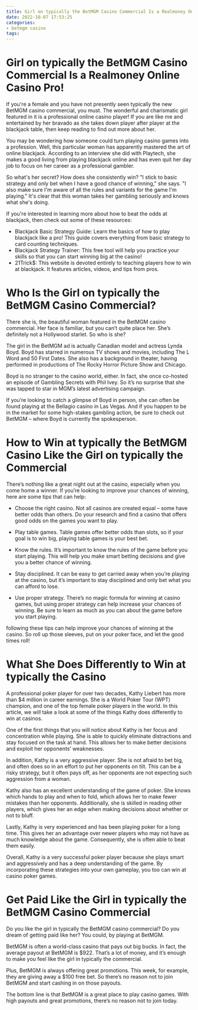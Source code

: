 ```yaml
---
title: Girl on typically the BetMGM Casino Commercial Is a Realmoney Online Casino Pro!
date: 2022-10-07 17:53:25
categories:
- betmgm casino
tags:
---
```



#  Girl on typically the BetMGM Casino Commercial Is a Realmoney Online Casino Pro!

If you're a female and you have not presently seen typically the new BetMGM casino commercial, you must. The wonderful and charismatic girl featured in it is a professional online casino player! If you are like me and entertained by her bravado as she takes down player after player at the blackjack table, then keep reading to find out more about her.

You may be wondering how someone could turn playing casino games into a profession. Well, this particular woman has apparently mastered the art of online blackjack. According to an interview she did with Playtech, she makes a good living from playing blackjack online and has even quit her day job to focus on her career as a professional gambler.

So what's her secret? How does she consistently win? "I stick to basic strategy and only bet when I have a good chance of winning," she says. "I also make sure I'm aware of all the rules and variants for the game I'm playing." It's clear that this woman takes her gambling seriously and knows what she's doing.

If you're interested in learning more about how to beat the odds at blackjack, then check out some of these resources:

- Blackjack Basic Strategy Guide: Learn the basics of how to play blackjack like a pro! This guide covers everything from basic strategy to card counting techniques.
- Blackjack Strategy Trainer: This free tool will help you practice your skills so that you can start winning big at the casino!
- 21Trick$: This website is devoted entirely to teaching players how to win at blackjack. It features articles, videos, and tips from pros.

#  Who Is the Girl on typically the BetMGM Casino Commercial?

There she is, the beautiful woman featured in the BetMGM casino commercial. Her face is familiar, but you can’t quite place her. She’s definitely not a Hollywood starlet. So who is she?

The girl in the BetMGM ad is actually Canadian model and actress Lynda Boyd. Boyd has starred in numerous TV shows and movies, including The L Word and 50 First Dates. She also has a background in theater, having performed in productions of The Rocky Horror Picture Show and Chicago.

Boyd is no stranger to the casino world, either. In fact, she once co-hosted an episode of Gambling Secrets with Phil Ivey. So it’s no surprise that she was tapped to star in MGM’s latest advertising campaign.

If you’re looking to catch a glimpse of Boyd in person, she can often be found playing at the Bellagio casino in Las Vegas. And if you happen to be in the market for some high-stakes gambling action, be sure to check out BetMGM – where Boyd is currently the spokesperson.

#  How to Win at typically the BetMGM Casino Like the Girl on typically the Commercial

There’s nothing like a great night out at the casino, especially when you come home a winner. If you’re looking to improve your chances of winning, here are some tips that can help:

* Choose the right casino. Not all casinos are created equal – some have better odds than others. Do your research and find a casino that offers good odds on the games you want to play.

* Play table games. Table games offer better odds than slots, so if your goal is to win big, playing table games is your best bet.

* Know the rules. It’s important to know the rules of the game before you start playing. This will help you make smart betting decisions and give you a better chance of winning.

* Stay disciplined. It can be easy to get carried away when you’re playing at the casino, but it’s important to stay disciplined and only bet what you can afford to lose.

* Use proper strategy. There’s no magic formula for winning at casino games, but using proper strategy can help increase your chances of winning. Be sure to learn as much as you can about the game before you start playing.

following these tips can help improve your chances of winning at the casino. So roll up those sleeves, put on your poker face, and let the good times roll!

#  What She Does Differently to Win at typically the Casino

A professional poker player for over two decades, Kathy Liebert has more than $4 million in career earnings. She is a World Poker Tour (WPT) champion, and one of the top female poker players in the world. In this article, we will take a look at some of the things Kathy does differently to win at casinos.

One of the first things that you will notice about Kathy is her focus and concentration while playing. She is able to quickly eliminate distractions and stay focused on the task at hand. This allows her to make better decisions and exploit her opponents’ weaknesses.

In addition, Kathy is a very aggressive player. She is not afraid to bet big, and often does so in an effort to put her opponents on tilt. This can be a risky strategy, but it often pays off, as her opponents are not expecting such aggression from a woman.

Kathy also has an excellent understanding of the game of poker. She knows which hands to play and when to fold, which allows her to make fewer mistakes than her opponents. Additionally, she is skilled in reading other players, which gives her an edge when making decisions about whether or not to bluff.

Lastly, Kathy is very experienced and has been playing poker for a long time. This gives her an advantage over newer players who may not have as much knowledge about the game. Consequently, she is often able to beat them easily.

Overall, Kathy is a very successful poker player because she plays smart and aggressively and has a deep understanding of the game. By incorporating these strategies into your own gameplay, you too can win at casino poker games.

#  Get Paid Like the Girl in typically the BetMGM Casino Commercial

Do you like the girl in typically the BetMGM casino commercial? Do you dream of getting paid like her? You could, by playing at BetMGM.

BetMGM is often a world-class casino that pays out big bucks. In fact, the average payout at BetMGM is $922. That’s a lot of money, and it’s enough to make you feel like the girl in typically the commercial.

Plus, BetMGM is always offering great promotions. This week, for example, they are giving away a $100 free bet. So there’s no reason not to join BetMGM and start cashing in on those payouts.

The bottom line is that BetMGM is a great place to play casino games. With high payouts and great promotions, there’s no reason not to join today.